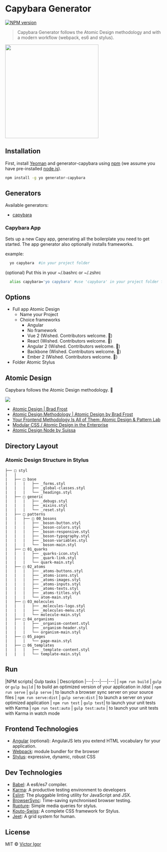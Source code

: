 # Capybara Generator 

[![NPM version][npm-image]][npm-url]

> Capybara Generator follows the Atomic Design methodology and with a modern workflow (webpack, es6 and stylus).

<img width="300"  src="https://media.giphy.com/media/pTX0wj6rPl7QA/giphy.gif"></img>

## Installation

First, install [Yeoman](http://yeoman.io) and generator-capybara using [npm](https://www.npmjs.com/) (we assume you have pre-installed [node.js](https://nodejs.org/)).

```bash
npm install -g yo generator-capybara
```

Generators
----------

Available generators:

- [capybara](#capybara-app)

### Capybara App
 
Sets up a new Capy app, generating all the boilerplate you need to get started. The app generator also optionally installs frameworks.

example:

```bash
  yo capybara  #in your project folder
```

(optional)
Put this in your ~/.bashrc or ~/.zshrc

```bash
  alias capybara='yo capybara' #use 'capybara' in your project folder for starting
```

Options
---------

- Full app Atomic Design
  - Name your Project
  - Choice frameworks
    - Angular 
    - No framework
    - Vue 2 (Wished. Contributors welcome. :star2:)
    - React (Wished. Contributors welcome. :star2:)
    - Angular 2 (Wished. Contributors welcome. :star2:)
    - Backbone (Wished. Contributors welcome. :star2:)
    - Ember 2 (Wished. Contributors welcome. :star2:)
- Folder Atomic Stylus


Atomic Design
---------------

Capybara follows the Atomic Design methodology. :small_orange_diamond:

![](https://www.phase2technology.com/wp-content/uploads/2014/02/icon-molecule.png)


- [Atomic Design | Brad Frost](http://bradfrost.com/blog/post/atomic-web-design/)
- [Atomic Design Methodology | Atomic Design by Brad Frost](http://atomicdesign.bradfrost.com/chapter-2/)
- [Your Frontend Methodology Is All of Them: Atomic Design & Pattern Lab](https://www.phase2technology.com/blog/your-frontend-methodology-is-all-of-them-atomic-design-patternlab/)
- [Modular CSS / Atomic Design in the Enterprise](https://cantina.co/modular-css-atomic-design-in-the-enterprise/)
- [Atomic Design Node by Suissa](https://github.com/Webschool-io/Node-Atomic-Design-Modelo-Padrao) 

Directory Layout
----------------

### Atomic Design Structure in Stylus

```
├── □ styl
|   |     
|   ├── □ base
|   |   |   ├── _forms.styl
|   |   |   ├── _global-classes.styl
|   |   |   └── _headings.styl
|   ├── □ generic
|   |   |   ├── _debugs.styl
|   |   |   ├── _mixins.styl
|   |   |   └── _reset.styl
|   ├── □ patterns                                   
|   |   ├── □ 00_bosons                        
|   |   |   ├── _boson-button.styl
|   |   |   ├── _boson-colors.styl
|   |   |   ├── _boson-responsive.styl
|   |   |   ├── _boson-typography.styl
|   |   |   ├── _boson-variables.styl
|   |   |   └──  boson-main.styl
|   ├── □ 01_quarks                        
|   |   |   ├── _quarks-icon.styl
|   |   |   ├── _quark-link.styl
|   |   |   └── quark-main.styl
|   ├── □ 02_atoms                        
|   |   |   ├── _atoms-buttons.styl
|   |   |   ├── _atoms-icons.styl
|   |   |   ├── _atoms-images.styl
|   |   |   ├── _atoms-inputs.styl
|   |   |   ├── _atoms-texts.styl
|   |   |   ├── _atoms-titles.styl
|   |   |   └── atom-main.styl
|   ├── □ 03_molecules                        
|   |   |   ├── _molecules-logo.styl
|   |   |   ├── _molecules-menu.styl
|   |   |   └── molecule-main.styl
|   ├── □ 04_organisms                        
|   |   |   ├── _organism-content.styl
|   |   |   ├── _organism-header.styl
|   |   |   └── organism-main.styl
|   ├── □ 05_pages                        
|   |   |   └── page-main.styl
|   ├── □ 06_templates                        
|   |   |   ├── _template-content.styl
|   |   |   └── template-main.styl
```

Run
-----

|NPM scripts| Gulp tasks | Description
|---|---|---|---|
| `npm run build` |  `gulp` or `gulp build` | to build an optimized version of your application in /dist
| `npm run serve` |  `gulp serve` | to launch a browser sync server on your source files
| `npm run serve:dist` | `gulp serve:dist` | to launch a server on your optimized application
| `npm run test` |  `gulp test`| to launch your unit tests with Karma
| `npm run test:auto`  | `gulp test:auto` | to launch your unit tests with Karma in watch mode

Frontend Technologies
---------------------
* [Angular](https://angularjs.org/) (optional): AngularJS lets you extend HTML vocabulary for your application.
* [Webpack](http://webpack.github.io/): module bundler for the browser
* [Stylus](http://stylus-lang.com/): expressive, dynamic, robust CSS

Dev Technologies
----------------

* [Babel](https://babeljs.io/): A es6/es7 compiler.
* [Karma](https://karma-runner.github.io): A productive testing environment to developers
* [Eslint](http://eslint.org/): The pluggable linting utility for JavaScript and JSX.
* [BrowserSync](https://www.browsersync.io/): Time-saving synchronised browser testing.
* [Rupture](https://github.com/jescalan/rupture): Simple media queries for stylus.
* [Kouto-Swiss](http://kouto-swiss.io/): A complete CSS framework for Stylus.
* [Jeet](http://jeet.gs/): A grid system for human.

## License

MIT © [Victor Igor](https://github.com/VictorVoid/)


[npm-image]: https://badge.fury.io/js/generator-capybara.svg
[npm-url]: https://npmjs.org/package/generator-capybara
[travis-image]: https://travis-ci.org/VictorVoid/generator-capybara.svg?branch=master
[travis-url]: https://travis-ci.org/VictorVoid/generator-capybara
[daviddm-image]: https://david-dm.org/VictorVoid/generator-capybara.svg?theme=shields.io
[daviddm-url]: https://david-dm.org/VictorVoid/generator-capybara
[coveralls-image]: https://coveralls.io/repos/VictorVoid/generator-capybara/badge.svg
[coveralls-url]: https://coveralls.io/r/VictorVoid/generator-capybara
